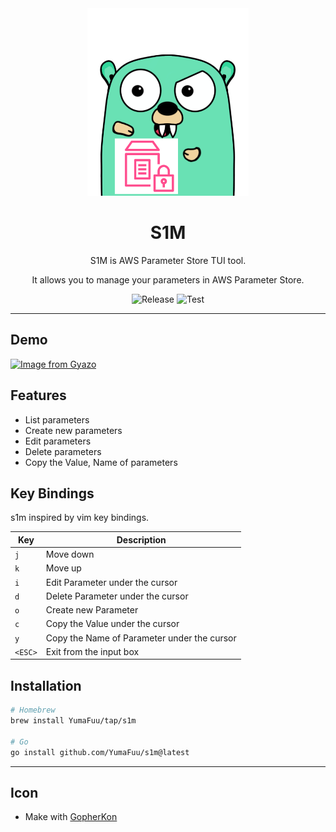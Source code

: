 <div align="center">
<img height="300" alt="s1m logo" src="https://raw.githubusercontent.com/yumafuu/s1m/main/.github/assets/gopher.png">

# S1M

S1M is AWS Parameter Store TUI tool.

It allows you to manage your parameters in AWS Parameter Store.

![Release](https://github.com/yumafuu/s1m/actions/workflows/release.yaml/badge.svg)
![Test](https://github.com/yumafuu/s1m/actions/workflows/test.yaml/badge.svg)


</div>

---

## Demo
<a href="https://i.gyazo.com/1556778fc4d5fa6bcf7abd33ec7d40f5.gif">
<img src="https://i.gyazo.com/1556778fc4d5fa6bcf7abd33ec7d40f5.gif" alt="Image from Gyazo" />
</a>

## Features

* List parameters
* Create new parameters
* Edit parameters
* Delete parameters
* Copy the Value, Name of parameters


## Key Bindings

s1m inspired by vim key bindings.

| Key     | Description                                 |
|---------|---------------------------------------------|
| `j`     | Move down                                   |
| `k`     | Move up                                     |
| `i`     | Edit Parameter under the cursor             |
| `d`     | Delete Parameter under the cursor           |
| `o`     | Create new Parameter                        |
| `c`     | Copy the Value under the cursor             |
| `y`     | Copy the Name of Parameter under the cursor |
| `<ESC>` | Exit from the input box                     |


## Installation

```bash
# Homebrew
brew install YumaFuu/tap/s1m

# Go
go install github.com/YumaFuu/s1m@latest
```

---

## Icon

- Make with [GopherKon](https://www.quasilyte.dev/gopherkon/)
